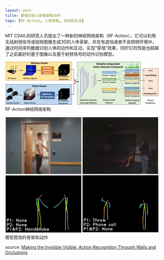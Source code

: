```yaml
---
layout: post
title: 穿墙识别人体骨架和动作
tags: [RF-Action, 人体骨架, 动作和互动]
---
```


MIT CSAIL的研究人员提出了一种新的神经网络架构（RF-Action），它可以利用无线射频信号或视频图像生成3D的人体骨架，并在有遮挡或者不良照明环境中，通过时间序列数据识别人体的动作和互动，实现“穿墙”效果，同时它的性能也超越了之前最好的基于图像以及基于射频信号的动作识别模型。  

![](/img/making-the-invisible-visible-action-recognition-through-walls-and-occlusions-1.png)  
RF-Action神经网络架构

![](/img/making-the-invisible-visible-action-recognition-through-walls-and-occlusions-2.png)  
模型预测的骨架和动作

source: [Making the Invisible Visible: Action Recognition Through Walls and Occlusions](https://arxiv.org/abs/1909.09300)
